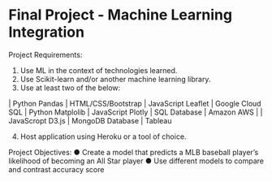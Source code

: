 # Final Project - Machine Learning Integration

Project Requirements:
1. Use ML in the context of technologies learned.
2. Use Scikit-learn and/or another machine learning library.
3. Use at least two of the below:

| Python Pandas    | HTML/CSS/Bootstrap | JavaScript Leaflet | Google Cloud SQL
| Python Matplolib | JavaScript Plotly  | SQL Database       | Amazon AWS
|                  | JavaScropt D3.js   | MongoDB Database   | Tableau

4. Host application using Heroku or a tool of choice.

Project Objectives:
● Create a model that predicts a MLB baseball player’s likelihood of becoming an All Star player
● Use different models to compare and contrast accuracy score
